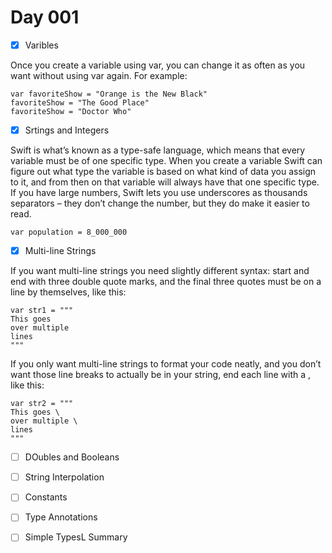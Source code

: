 # Day 001

- [x] Varibles

Once you create a variable using var, you can change it as often as you want without using var again. For example:
```
var favoriteShow = "Orange is the New Black"
favoriteShow = "The Good Place"
favoriteShow = "Doctor Who"
```

- [x] Srtings and Integers

Swift is what’s known as a type-safe language, which means that every variable must be of one specific type. When you create a variable Swift can figure out what type the variable is based on what kind of data you assign to it, and from then on that variable will always have that one specific type.
If you have large numbers, Swift lets you use underscores as thousands separators – they don’t change the number, but they do make it easier to read. 
```
var population = 8_000_000
```

- [x] Multi-line Strings

If you want multi-line strings you need slightly different syntax: start and end with three double quote marks, and the final three quotes must be on a line by themselves, like this:
```
var str1 = """
This goes
over multiple
lines
"""
```
If you only want multi-line strings to format your code neatly, and you don’t want those line breaks to actually be in your string, end each line with a \, like this:
```
var str2 = """
This goes \
over multiple \
lines
"""
```

- [ ] DOubles and Booleans


- [ ] String Interpolation


- [ ] Constants


- [ ] Type Annotations


- [ ] Simple TypesL Summary



